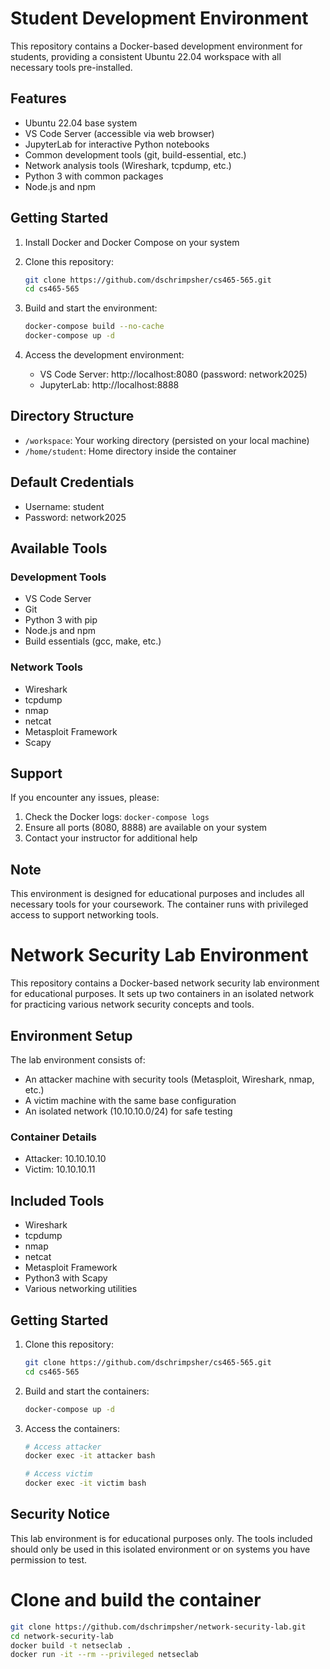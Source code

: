 # Student Development Environment

This repository contains a Docker-based development environment for students, providing a consistent Ubuntu 22.04 workspace with all necessary tools pre-installed.

## Features

- Ubuntu 22.04 base system
- VS Code Server (accessible via web browser)
- JupyterLab for interactive Python notebooks
- Common development tools (git, build-essential, etc.)
- Network analysis tools (Wireshark, tcpdump, etc.)
- Python 3 with common packages
- Node.js and npm

## Getting Started

1. Install Docker and Docker Compose on your system
2. Clone this repository:
   ```bash
   git clone https://github.com/dschrimpsher/cs465-565.git
   cd cs465-565
   ```

3. Build and start the environment:
   ```bash
   docker-compose build --no-cache
   docker-compose up -d
   ```

4. Access the development environment:
   - VS Code Server: http://localhost:8080 (password: network2025)
   - JupyterLab: http://localhost:8888

## Directory Structure

- `/workspace`: Your working directory (persisted on your local machine)
- `/home/student`: Home directory inside the container

## Default Credentials

- Username: student
- Password: network2025

## Available Tools

### Development Tools
- VS Code Server
- Git
- Python 3 with pip
- Node.js and npm
- Build essentials (gcc, make, etc.)

### Network Tools
- Wireshark
- tcpdump
- nmap
- netcat
- Metasploit Framework
- Scapy

## Support

If you encounter any issues, please:
1. Check the Docker logs: `docker-compose logs`
2. Ensure all ports (8080, 8888) are available on your system
3. Contact your instructor for additional help

## Note

This environment is designed for educational purposes and includes all necessary tools for your coursework. The container runs with privileged access to support networking tools.

# Network Security Lab Environment

This repository contains a Docker-based network security lab environment for educational purposes. It sets up two containers in an isolated network for practicing various network security concepts and tools.

## Environment Setup

The lab environment consists of:
- An attacker machine with security tools (Metasploit, Wireshark, nmap, etc.)
- A victim machine with the same base configuration
- An isolated network (10.10.10.0/24) for safe testing

### Container Details
- Attacker: 10.10.10.10
- Victim: 10.10.10.11

## Included Tools
- Wireshark
- tcpdump
- nmap
- netcat
- Metasploit Framework
- Python3 with Scapy
- Various networking utilities

## Getting Started

1. Clone this repository:
   ```bash
   git clone https://github.com/dschrimpsher/cs465-565.git
   cd cs465-565
   ```

2. Build and start the containers:
   ```bash
   docker-compose up -d
   ```

3. Access the containers:
   ```bash
   # Access attacker
   docker exec -it attacker bash
   
   # Access victim
   docker exec -it victim bash
   ```

## Security Notice
This lab environment is for educational purposes only. The tools included should only be used in this isolated environment or on systems you have permission to test.

# Clone and build the container
```bash
git clone https://github.com/dschrimpsher/network-security-lab.git
cd network-security-lab
docker build -t netseclab .
docker run -it --rm --privileged netseclab
```
